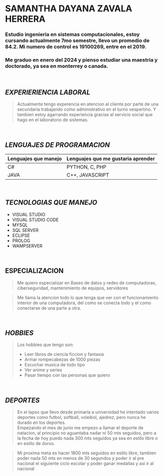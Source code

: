 # SAMANTHA DAYANA ZAVALA HERRERA 

### **Estudio ingenieria en sistemas computacionales, estoy cursando actualmente 7mo semestre, llevo un promedio de 84.2. Mi numero de control es 19100269, entre en el 2019.**  
### **Me graduo en enero del 2024 y pienso estudiar una maestria y doctorado, ya sea en monterrey o canada.**    

  <br>

## *EXPERIERIENCIA LABORAL*  
> Actualmente tengo experencia en atencion al cliente por parte de una secundaria trabajando como administrativo en el turno vespertino. Y tambien estoy agarrando experiencia gracias al servicio social que hago en el laboratorio de sistemas. 

<br>

## *LENGUAJES DE PROGRAMACION*
Lenguajes que manejo | Lenguajes que me gustaria aprender
-------------------- | ----------------------------------
C#                   | PYTHON, C, PHP  
JAVA                 | C++, JAVASCRIPT

<br>

## *TECNOLOGIAS QUE MANEJO*

* VISUAL STUDIO 
* VISUAL STUDIO CODE 
* MYSQL 
* SQL SERVER 
* ECLIPSE 
* PROLOG 
* WAMPSERVER 

<br>

## ESPECIALIZACION 
> Me quiero especializar en Bases de datos y redes de computadoras, ciberseguridad, mantenimiento de equipos, servidores  


> Me llama la atencion todo lo que tenga que ver con el funcionamiento interior de una computadora, del como se conecta todo y el como conectarse de una parte a otra.
 
<br>

 ## *HOBBIES*
 > Los hobbies que tengo son:  
 > * Leer libros de ciencia ficcion y fantasia 
 > * Armar rompecabezas de 1000 piezas 
 > * Escuchar musica de todo tipo 
 > * Ver anime y series 
 > * Pasar tiempo con las personas que quiero 

<br>

## *DEPORTES*

>En el lapso que llevo desde primaria a universidad he intentado varios deportes como futbol, softball, voleibol, ajedrez, pero nunca he durado en los deportes.  
> Empezando el mes de junio me empezo a llamar el deporte de natacion, al principio no aguantaba nadar ni 50 mts seguidos, pero a la fecha de hoy puedo nada 300 mts seguidos ya sea en estilo libre o en estilo de dorso.  


> Mi proxima meta es hacer 1800 mts seguidos en estilo libre, tambien poder nada 50 mts en menos de 30 segundos y poder ir al pre nacional el siguiente ciclo escolar y poder ganar medallas y asi ir al nacional 
